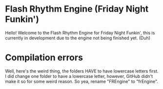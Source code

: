 # Flash Rhythm Engine (Friday Night Funkin')
Hello! Welcome to the Flash Rhythm Engine for Friday Night Funkin', this is currently in development due to the engine not being finished yet. (Duh)
# Compilation errors
Well, here's the weird thing, the folders HAVE to have lowercase letters first. I did change one folder to have a lowercase letter, however, GitHub didn't make it so for some weird reason.
So yea, rename "FREngine" to "frEngine".